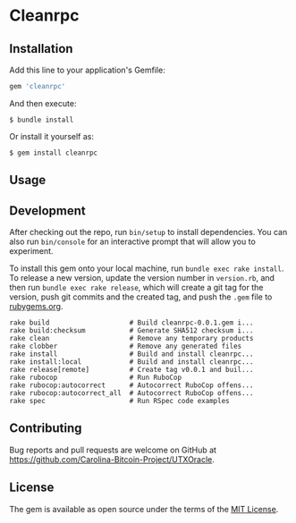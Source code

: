 # Cleanrpc


## Installation

Add this line to your application's Gemfile:

```ruby
gem 'cleanrpc'
```

And then execute:

    $ bundle install

Or install it yourself as:

    $ gem install cleanrpc

## Usage

## Development

After checking out the repo, run `bin/setup` to install dependencies. You can also run `bin/console` for an interactive prompt that will allow you to experiment.

To install this gem onto your local machine, run `bundle exec rake install`. To release a new version, update the version number in `version.rb`, and then run `bundle exec rake release`, which will create a git tag for the version, push git commits and the created tag, and push the `.gem` file to [rubygems.org](https://rubygems.org).

```
rake build                    # Build cleanrpc-0.0.1.gem i...
rake build:checksum           # Generate SHA512 checksum i...
rake clean                    # Remove any temporary products
rake clobber                  # Remove any generated files
rake install                  # Build and install cleanrpc...
rake install:local            # Build and install cleanrpc...
rake release[remote]          # Create tag v0.0.1 and buil...
rake rubocop                  # Run RuboCop
rake rubocop:autocorrect      # Autocorrect RuboCop offens...
rake rubocop:autocorrect_all  # Autocorrect RuboCop offens...
rake spec                     # Run RSpec code examples
```

## Contributing

Bug reports and pull requests are welcome on GitHub at https://github.com/Carolina-Bitcoin-Project/UTXOracle.

## License

The gem is available as open source under the terms of the [MIT License](https://opensource.org/licenses/MIT).
